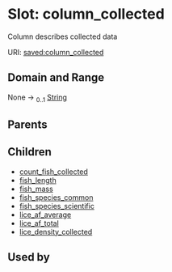 
# Slot: column_collected


Column describes collected data

URI: [saved:column_collected](http://marine.gov.scot/metadata/saved/schema/column_collected)


## Domain and Range

None &#8594;  <sub>0..1</sub> [String](types/String.md)

## Parents


## Children

 *  [count_fish_collected](count_fish_collected.md)
 *  [fish_length](fish_length.md)
 *  [fish_mass](fish_mass.md)
 *  [fish_species_common](fish_species_common.md)
 *  [fish_species_scientific](fish_species_scientific.md)
 *  [lice_af_average](lice_af_average.md)
 *  [lice_af_total](lice_af_total.md)
 *  [lice_density_collected](lice_density_collected.md)

## Used by

